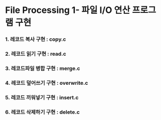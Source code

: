 # File Processing 1- 파일 I/O 연산 프로그램 구현

### 1. 레코드 복사 구현 : copy.c
### 2. 레코드 읽기 구현 : read.c
### 3. 레코드파일 병합 구현 : merge.c
### 4. 레코드 덮어쓰기 구현 : overwrite.c
### 5. 레코드 끼워넣기 구현 : insert.c
### 6. 레코드 삭제하기 구현 : delete.c
